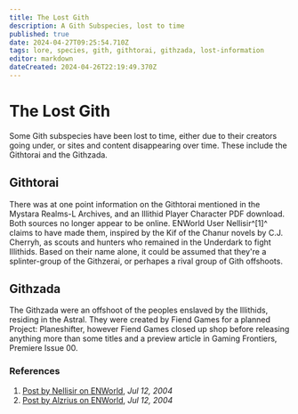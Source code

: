 ```yaml
---
title: The Lost Gith
description: A Gith Subspecies, lost to time
published: true
date: 2024-04-27T09:25:54.710Z
tags: lore, species, gith, githtorai, githzada, lost-information
editor: markdown
dateCreated: 2024-04-26T22:19:49.370Z
---
```


# The Lost Gith
Some Gith subspecies have been lost to time, either due to their creators going under, or sites and content disappearing over time. These include the Githtorai and the Githzada.

## Githtorai
There was at one point information on the Githtorai mentioned in the Mystara Realms-L Archives, and an Illithid Player Character PDF download. Both sources no longer appear to be online. ENWorld User Nellisir^[1]^ claims to have made them, inspired by the Kif of the Chanur novels by C.J. Cherryh, as scouts and hunters who remained in the Underdark to fight Illithids. Based on their name alone, it could be assumed that they're a splinter-group of the Githzerai, or perhapes a rival group of Gith offshoots.

## Githzada
The Githzada were an offshoot of the peoples enslaved by the Illithids, residing in the Astral. They were created by Fiend Games for a planned Project: Planeshifter, however Fiend Games closed up shop before releasing anything more than some titles and a preview article in Gaming Frontiers, Premiere Issue 00.

### References

1. [Post by Nellisir on ENWorld](https://www.enworld.org/threads/a-third-gith-race-githvyrik.94051/post-1649198), *Jul 12, 2004*
2. [Post by Alzrius on ENWorld](https://www.enworld.org/threads/a-third-gith-race-githvyrik.94051/post-1649076), *Jul 12, 2004*